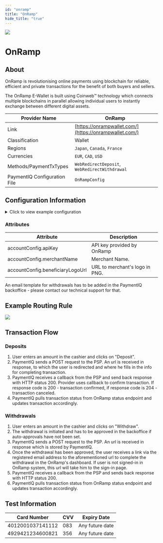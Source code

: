 ```yaml
--- 
id: "onramp" 
title: "OnRamp"
hide_title: "true"
---
```

 
![](/img/providers/logos/onramp.png)

# OnRamp

## About
OnRamp is revolutionising online payments using blockchain for reliable, efficient and private transactions for the benefit of both buyers and sellers. 

The OnRamp E-Wallet is built using Coinweb™ technology which connects multiple blockchains in parallel allowing individual users to instantly exchange between different digital assets.

| Provider Name                | OnRamp                                                 |
|------------------------------|--------------------------------------------------------|
| Link                         | [https://onrampwallet.com/](https://onrampwallet.com/) |
| Classification               | Wallet                                                 |
| Regions                      | `Japan`, `Canada`, `France`                            |
| Currencies                   | `EUR`, `CAD`, `USD`                                    |
| Methods/PaymentTxTypes       | `WebRedirectDeposit`, `WebRedirectWithdrawal`          |
| PaymentIQ Configuration File | `OnRampConfig`                                         |

## Configuration Information

<details>
<summary>Click to view example configuration</summary>
<br/>

```xml
<com.devcode.paymentiq.integration.onramp.OnRampConfig>
    <enabled>true</enabled>
    <useViqProxy>true</useViqProxy>
    <accounts>
        <entry>
            <string>ONRAMP</string>
            <account>
                <use3Dsecure>false</use3Dsecure>
                <apiKey>??</apiKey>
                <merchantName>??</merchantName>
                <beneficiaryLogoUrl>https://www.nevergonnagiveyouup.com/some.png</beneficiaryLogoUrl>
                <supportedCurrencies>EUR|USD</supportedCurrencies>
            </account>
        </entry>
    </accounts>
    <testMode>true</testMode>
    <defaultDescriptor>DevCode payment</defaultDescriptor>
</com.devcode.paymentiq.integration.onramp.OnRampConfig>
```

</details>

### Attributes

| Attribute                        | Description                    |
|----------------------------------|--------------------------------|
| accountConfig.apiKey             | API key provided by OnRamp     |
| accountConfig.merchantName       | Merchant Name.                 |
| accountConfig.beneficiaryLogoUrl | URL to merchant's logo in PNG. |

An email template for withdrawals has to be added in the PaymentIQ backoffice - please contact our technical support for that.

## Example Routing Rule

![](/img/providers/routing/onramp.png)

## Transaction Flow

### Deposits
1. User enters an amount in the cashier and clicks on "Deposit".
2. PaymentIQ sends a POST request to the PSP. An url is received in response, to which the user is redirected
   and where he fills in the info for completing transaction.
3. PaymentIQ receives a callback from the PSP and send back response with HTTP status 200.
Provider uses callback to confirm transaction. If response code is 200 - transaction confirmed, if response code is 204 - transaction canceled.
4. PaymentIQ pulls transaction status from OnRamp status endpoint and updates transaction accordingly.

### Withdrawals
1. User enters an amount in the cashier and clicks on "Withdraw".
2. The withdrawal is initiated and has to be approved in the backoffice if auto-approvals have not been set.
3. PaymentIQ sends a POST request to the PSP. An url is received in response which is stored by PaymentIQ.
4. Once the withdrawal has been approved, the user receives a link via the registered email address to the aforementioned
   url to complete the withdrawal in the OnRamp's dashboard. If user is not signed-in in OnRamp system, this url will take him to the sign-in page.
5. PaymentIQ receives a callback from the PSP and sends back response with HTTP status 200.
6. PaymentIQ pulls transaction status from OnRamp status endpoint and updates transaction accordingly.

## Test Information

| Card Number      | CVV | Expiry Date     |
|------------------|-----|-----------------|
| 4012001037141112 | 083 | Any future date |
| 4929421234600821 | 356 | Any future date |
